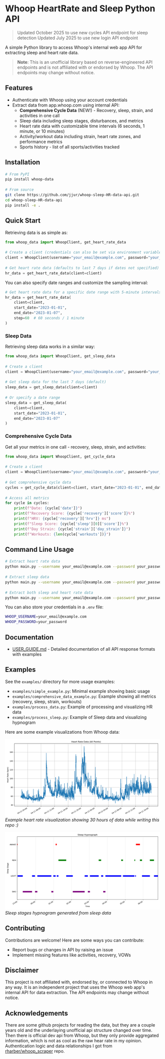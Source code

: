 # Whoop HeartRate and Sleep Python API

> Updated October 2025 to use new cycles API endpoint for sleep detection
> Updated July 2025 to use new login API endpoint

A simple Python library to access Whoop's internal web app API for extracting sleep and heart rate data.

> **Note**: This is an unofficial library based on reverse-engineered API endpoints and is not affiliated with or endorsed by Whoop. The API endpoints may change without notice.

## Features

- Authenticate with Whoop using your account credentials
- Extract data from app.whoop.com using internal API:
  - **Comprehensive Cycle Data** (NEW!) - Recovery, sleep, strain, and activities in one call
  - Sleep data including sleep stages, disturbances, and metrics
  - Heart rate data with customizable time intervals (6 seconds, 1 minute, or 10 minutes)
  - Activity/workout data including strain, heart rate zones, and performance metrics
  - Sports history - list of all sports/activities tracked


## Installation

```bash
# From PyPI
pip install whoop-data

# From source
git clone https://github.com/jjur/whoop-sleep-HR-data-api.git
cd whoop-sleep-HR-data-api
pip install -e .
```

## Quick Start

Retrieving data is as simple as:

```python
from whoop_data import WhoopClient, get_heart_rate_data

# Create a client (credentials can also be set via environment variables)
client = WhoopClient(username="your_email@example.com", password="your_password")

# Get heart rate data (defaults to last 7 days if dates not specified)
hr_data = get_heart_rate_data(client=client)
```

You can also specify date ranges and customize the sampling interval:

```python
# Get heart rate data for a specific date range with 5-minute intervals
hr_data = get_heart_rate_data(
    client=client,
    start_date="2023-01-01",
    end_date="2023-01-07",
    step=60  # 60 seconds / 1 minute
)
```

### Sleep Data

Retrieving sleep data works in a similar way:

```python
from whoop_data import WhoopClient, get_sleep_data

# Create a client
client = WhoopClient(username="your_email@example.com", password="your_password")

# Get sleep data for the last 7 days (default)
sleep_data = get_sleep_data(client=client)

# Or specify a date range
sleep_data = get_sleep_data(
    client=client,
    start_date="2023-01-01",
    end_date="2023-01-07"
)
```

### Comprehensive Cycle Data

Get all your metrics in one call - recovery, sleep, strain, and activities:

```python
from whoop_data import WhoopClient, get_cycle_data

# Create a client
client = WhoopClient(username="your_email@example.com", password="your_password")

# Get comprehensive cycle data
cycles = get_cycle_data(client=client, start_date="2023-01-01", end_date="2023-01-07")

# Access all metrics
for cycle in cycles:
    print(f"Date: {cycle['date']}")
    print(f"Recovery Score: {cycle['recovery']['score']}%")
    print(f"HRV: {cycle['recovery']['hrv']} ms")
    print(f"Sleep Score: {cycle['sleep'][0]['score']}%")
    print(f"Day Strain: {cycle['strain']['day_strain']}")
    print(f"Workouts: {len(cycle['workouts'])}")
```

## Command Line Usage

```bash
# Extract heart rate data
python main.py --username your_email@example.com --password your_password --data-type heart_rate --from-date 2023-01-01 --to-date 2023-01-07

# Extract sleep data
python main.py --username your_email@example.com --password your_password --data-type sleep --from-date 2023-01-01 --to-date 2023-01-07

# Extract both sleep and heart rate data
python main.py --username your_email@example.com --password your_password --data-type all --from-date 2023-01-01 --to-date 2023-01-07
```

You can also store your credentials in a `.env` file:

```bash
WHOOP_USERNAME=your_email@example.com
WHOOP_PASSWORD=your_password
```

## Documentation

- [USER_GUIDE.md](USER_GUIDE.md) - Detailed documentation of all API response formats with examples

## Examples

See the `examples/` directory for more usage examples:

- `examples/simple_example.py`: Minimal example showing basic usage
- `examples/comprehensive_data_example.py`: Example showing all metrics (recovery, sleep, strain, workouts)
- `examples/process_data.py`: Example of processing and visualizing HR data
- `examples/process_sleep.py`: Example of Sleep data and visualizing hypnogram

Here are some example visualizations from Whoop data:

![Heart Rate Plot](assets/heart_rate_plot.png)
*Example heart rate visualization showing 30 hours of data while writing this repo :)*

![Sleep Hypnogram](assets/sleep_hypnogram.png)
*Sleep stages hypnogram generated from sleep data*

## Contributing

Contributions are welcome! Here are some ways you can contribute:

- Report bugs or changes in API by raising an issue
- Implement missing features like activities, recovery, VOWs

## Disclaimer

This project is not affiliated with, endorsed by, or connected to Whoop in any way. It is an independent project that uses the Whoop web app's internal API for data extraction. The API endpoints may change without notice.

## Acknowledgements

There are some github projects for reading the data, but they are a couple years old and the underlaying unofficial api structure changed over time. Then there is official dev api from Whoop, but they only provide aggregated information, which is not as cool as the raw hear rate in my opinion. Authentication logic and data relationships I got from [rharber/whoop_scraper](https://github.com/rharber/whoop_scraper/tree/master) repo.
